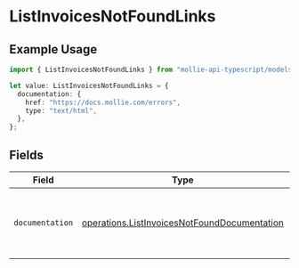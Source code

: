 # ListInvoicesNotFoundLinks

## Example Usage

```typescript
import { ListInvoicesNotFoundLinks } from "mollie-api-typescript/models/operations";

let value: ListInvoicesNotFoundLinks = {
  documentation: {
    href: "https://docs.mollie.com/errors",
    type: "text/html",
  },
};
```

## Fields

| Field                                                                                                        | Type                                                                                                         | Required                                                                                                     | Description                                                                                                  |
| ------------------------------------------------------------------------------------------------------------ | ------------------------------------------------------------------------------------------------------------ | ------------------------------------------------------------------------------------------------------------ | ------------------------------------------------------------------------------------------------------------ |
| `documentation`                                                                                              | [operations.ListInvoicesNotFoundDocumentation](../../models/operations/listinvoicesnotfounddocumentation.md) | :heavy_check_mark:                                                                                           | The URL to the generic Mollie API error handling guide.                                                      |